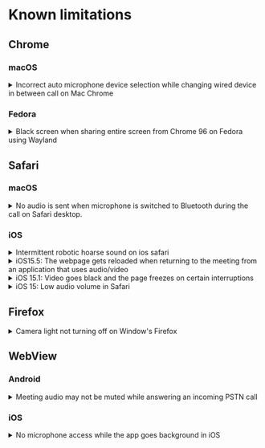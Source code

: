 # Known limitations

## Chrome

### macOS

<details>
<summary>Incorrect auto microphone device selection while changing wired device in between call on Mac Chrome</summary>
<p>

While default microphone is selected in chrome in the meeting, and user attaches another microphone to the computer which is chosen as the default device by the OS, the label for default device updates in `availableMicrophones`  to the new default. However, audio continues to flow from the earlier default device, and the name for default device in `selectedMicrophone`  is still the older default name.
Once user manually selects microphone from list of available microphones, this erroneous behaviour will be resolved.

Attaching  sample erroneous output  of  `availableMicrophones` & `selectedMicrophone`  api after attaching external microphone.

<img width="870" alt="sample-default-microphone-issue" src="https://bluejeans-non-embed-sdk.s3.us-west-2.amazonaws.com/web-client-sdk/assets/sample-default-microphone-issue.png">
<hr/>
</p>
</details>

### Fedora

<details>
<summary>Black screen when sharing entire screen from Chrome 96 on Fedora using Wayland</summary>
<p>

Please find more details in this [bugzilla link](https://bugzilla.redhat.com/show_bug.cgi?id=1392072). Individual App/tab sharing works with Wayland. You would need to switch to X11 to share entire screen.
<hr/>
</p>
</details>

## Safari

### macOS

<details>
<summary>
    No audio is sent when microphone is switched to Bluetooth during the call on Safari desktop.
</summary>
<p>

This observation is seen on safari 15.1 & above.
Also, the behavior happens only when we switch to the Bluetooth headset.
<hr/>
</p>
</details>

### iOS

<details>
<summary>Intermittent robotic hoarse sound on ios safari</summary>
<p>

After joining a meeting from ios Safari, mostly when a headset is connected. Intermittently the iOS Safari participant starts hearing audio from other participants in robotic form. Currently, the workaround is to close Safari browser and rejoin the meeting
<hr/>
</p>
</details>

<details>
<summary>iOS15.5: The webpage gets reloaded when returning to the meeting from an application that uses audio/video</summary>
<p>

If you switch your Safari meeting to an application that uses audio/video and keep the webpage in background for longer than 30 seconds, the page reloads.
<hr/>
</p>
</details>

<details>
<summary>iOS 15.1: Video goes black and the page freezes on certain interruptions</summary>
<p>

Certain interruptions such as incoming calls, backgrounding the browser or switching between apps causes Videos on Safari on iOS 15.1 to go black. Sometimes, the whole page also freezes and become unresponsive causing audio and video to cut off. These issues are regressions on iOS 15.1. See the following bugs for more details.

- [Page freezing](https://bugs.webkit.org/show_bug.cgi?id=230922#c12)
- [Video going black](https://bugs.webkit.org/show_bug.cgi?id=232599)

<hr/>
</p>
</details>

<details>
<summary>iOS 15: Low audio volume in Safari</summary>
<p>

Safari on iOS version 15, sometimes routes audio to the earpiece and not the speakers by default. Which customers some time perceive as low audio volume. Find more details in this [Webkit Issue](https://bugs.webkit.org/show_bug.cgi?id=230902)
<hr/>
</p>
</details>

## Firefox

<details>
<summary>Camera light not turning off on Window's Firefox</summary>
<p>

More details can be found in this [Bugzilla Issue](https://bugzilla.mozilla.org/show_bug.cgi?id=1694304)
<hr/>
</p>
</details>

## WebView

### Android

<details>
<summary>Meeting audio may not be muted while answering an incoming PSTN call</summary>
<p>

If you answer an incoming PSTN call during a meeting, you may hear the meeting audio and the PSTN audio at the same time.
<hr/>
</p>
</details>

### iOS
<details>
<summary>No microphone access while the app goes background in iOS </summary>
<p>

App looses microphone access once the app goes in background.

More details can be found in this [WebKit issue](https://bugs.webkit.org/show_bug.cgi?id=233419)

<hr/>
</p>
</details>